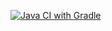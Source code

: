 [![Java CI with Gradle](https://github.com/AlinaOsonova/2.3.-Patterns2/actions/workflows/gradle.yml/badge.svg)](https://github.com/AlinaOsonova/2.3.-Patterns2/actions/workflows/gradle.yml)